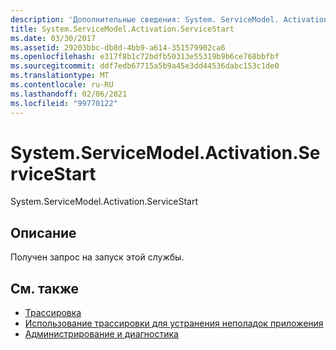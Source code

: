 ```yaml
---
description: 'Дополнительные сведения: System. ServiceModel. Activation. Сервицестарт'
title: System.ServiceModel.Activation.ServiceStart
ms.date: 03/30/2017
ms.assetid: 29203bbc-db8d-4bb9-a614-351579902ca6
ms.openlocfilehash: e317f8b1c72bdfb50313e55319b9b6ce768bbfbf
ms.sourcegitcommit: ddf7edb67715a5b9a45e3dd44536dabc153c1de0
ms.translationtype: MT
ms.contentlocale: ru-RU
ms.lasthandoff: 02/06/2021
ms.locfileid: "99770122"
---
```

# <a name="systemservicemodelactivationservicestart"></a>System.ServiceModel.Activation.ServiceStart

System.ServiceModel.Activation.ServiceStart  
  
## <a name="description"></a>Описание  

 Получен запрос на запуск этой службы.  
  
## <a name="see-also"></a>См. также

- [Трассировка](index.md)
- [Использование трассировки для устранения неполадок приложения](using-tracing-to-troubleshoot-your-application.md)
- [Администрирование и диагностика](../index.md)
